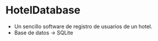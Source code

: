 # HotelDatabase

- Un sencillo software de registro de usuarios de un hotel.
- Base de datos -> SQLite
